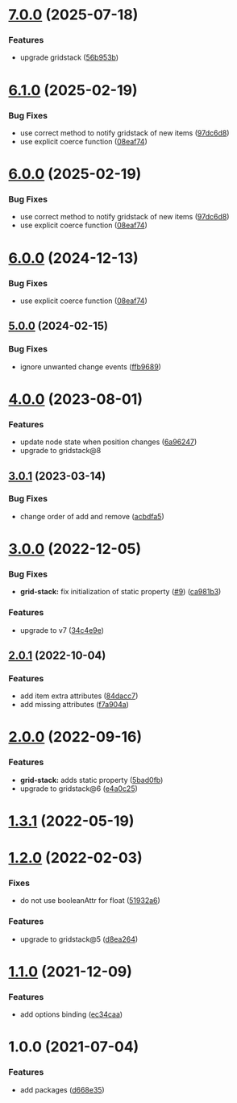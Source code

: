 # [7.0.0](https://github.com/aurelia-ui-toolkits/aurelia-gridstack/compare/v5.0.0...v7.0.0) (2025-07-18)


### Features

* upgrade gridstack ([56b953b](https://github.com/aurelia-ui-toolkits/aurelia-gridstack/commit/56b953bc714c85e7fcbab03e44125c5ae7c1af24))



# [6.1.0](https://github.com/aurelia-ui-toolkits/aurelia-gridstack/compare/v5.0.0...v6.1.0) (2025-02-19)


### Bug Fixes

* use correct method to notify gridstack of new items ([97dc6d8](https://github.com/aurelia-ui-toolkits/aurelia-gridstack/commit/97dc6d8153768ed22b782c540031a288dac63432))
* use explicit coerce function ([08eaf74](https://github.com/aurelia-ui-toolkits/aurelia-gridstack/commit/08eaf743b6bed69649f213755c62764a9e261f37))



# [6.0.0](https://github.com/aurelia-ui-toolkits/aurelia-gridstack/compare/v5.0.0...v6.0.0) (2025-02-19)


### Bug Fixes

* use correct method to notify gridstack of new items ([97dc6d8](https://github.com/aurelia-ui-toolkits/aurelia-gridstack/commit/97dc6d8153768ed22b782c540031a288dac63432))
* use explicit coerce function ([08eaf74](https://github.com/aurelia-ui-toolkits/aurelia-gridstack/commit/08eaf743b6bed69649f213755c62764a9e261f37))



# [6.0.0](https://github.com/aurelia-ui-toolkits/aurelia-gridstack/compare/v5.0.0...v6.0.0) (2024-12-13)


### Bug Fixes

* use explicit coerce function ([08eaf74](https://github.com/aurelia-ui-toolkits/aurelia-gridstack/commit/08eaf743b6bed69649f213755c62764a9e261f37))



## [5.0.0](https://github.com/aurelia-ui-toolkits/aurelia-gridstack/compare/v4.0.0...v5.0.0) (2024-02-15)


### Bug Fixes

* ignore unwanted change events ([ffb9689](https://github.com/aurelia-ui-toolkits/aurelia-gridstack/commit/9ae9bfcae75dbb14e4d98d43c6f758dc7ffb9689))


# [4.0.0](https://github.com/aurelia-ui-toolkits/aurelia-gridstack/compare/v3.0.1...v4.0.0) (2023-08-01)


### Features

* update node state when position changes ([6a96247](https://github.com/aurelia-ui-toolkits/aurelia-gridstack/commit/6a962471d2133f058f4213e168ab146f46547b15))
* upgrade to gridstack@8



## [3.0.1](https://github.com/aurelia-ui-toolkits/aurelia-gridstack/compare/v3.0.0...v3.0.1) (2023-03-14)


### Bug Fixes

* change order of add and remove ([acbdfa5](https://github.com/aurelia-ui-toolkits/aurelia-gridstack/commit/acbdfa56fdd62dd917355601901e120a4d57ed24))



# [3.0.0](https://github.com/aurelia-ui-toolkits/aurelia-gridstack/compare/v2.0.1...v3.0.0) (2022-12-05)


### Bug Fixes

* **grid-stack:** fix initialization of static property ([#9](https://github.com/aurelia-ui-toolkits/aurelia-gridstack/issues/9)) ([ca981b3](https://github.com/aurelia-ui-toolkits/aurelia-gridstack/commit/ca981b3b9a668a4e29bbb6b8d9a462a5bb354f70))


### Features

* upgrade to v7 ([34c4e9e](https://github.com/aurelia-ui-toolkits/aurelia-gridstack/commit/34c4e9edfa1cb1041b82084e65cf641382995f00))



## [2.0.1](https://github.com/aurelia-ui-toolkits/aurelia-gridstack/compare/v2.0.0...v2.0.1) (2022-10-04)


### Features

* add item extra attributes ([84dacc7](https://github.com/aurelia-ui-toolkits/aurelia-gridstack/commit/84dacc7147c53a8c859047895d8583ed3473665f))
* add missing attributes ([f7a904a](https://github.com/aurelia-ui-toolkits/aurelia-gridstack/commit/f7a904a938aa71f7932a49e515bf91559995bcec))



# [2.0.0](https://github.com/aurelia-ui-toolkits/aurelia-gridstack/compare/v1.3.1...v2.0.0) (2022-09-16)


### Features

* **grid-stack:** adds static property ([5bad0fb](https://github.com/aurelia-ui-toolkits/aurelia-gridstack/commit/5bad0fbd4c12729418a05ce58fbbf348aef77190))
* upgrade to gridstack@6 ([e4a0c25](https://github.com/aurelia-ui-toolkits/aurelia-gridstack/commit/e4a0c259aa2fcc855cbbe84e60e17be06b7bbec1))



# [1.3.1](https://github.com/aurelia-ui-toolkits/aurelia-gridstack/compare/v1.2.0...v1.3.1) (2022-05-19)

# [1.2.0](https://github.com/aurelia-ui-toolkits/aurelia-gridstack/compare/v1.1.0...v1.2.0) (2022-02-03)


### Fixes

* do not use booleanAttr for float ([51932a6](https://github.com/aurelia-ui-toolkits/aurelia-gridstack/commit/7d4e2cbcec0b9700648c6f892291553b851932a6))

### Features

* upgrade to gridstack@5 ([d8ea264](https://github.com/aurelia-ui-toolkits/aurelia-gridstack/commit/d8ea264255cd15fab8b1680f536d0a05f09cd09f))



# [1.1.0](https://github.com/aurelia-ui-toolkits/aurelia-gridstack/compare/v1.0.0...v1.1.0) (2021-12-09)


### Features

* add options binding ([ec34caa](https://github.com/aurelia-ui-toolkits/aurelia-gridstack/commit/ec34caa7a29b8d63f8cea7c9a67464bdc10e39f8))



# 1.0.0 (2021-07-04)


### Features

* add packages ([d668e35](https://github.com/aurelia-ui-toolkits/aurelia-gridstack/commit/d668e35523a020df344fec248515abc1e3be5872))
